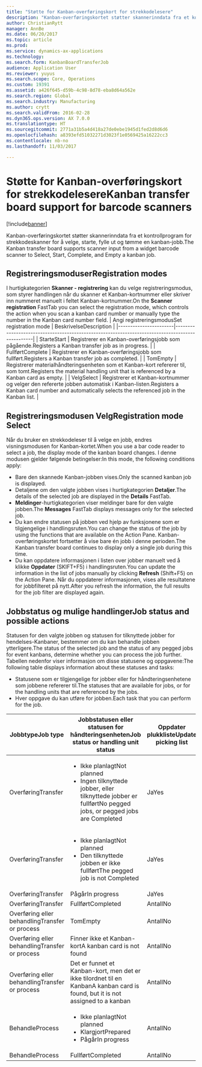 ```yaml
---
title: "Støtte for Kanban-overføringskort for strekkodelesere"
description: "Kanban-overføringskortet støtter skannerinndata fra et kontrollprogram for strekkodeskanner for å velge, starte, fylle ut og tømme en kanban-jobb."
author: ChristianRytt
manager: AnnBe
ms.date: 06/20/2017
ms.topic: article
ms.prod: 
ms.service: dynamics-ax-applications
ms.technology: 
ms.search.form: KanbanBoardTransferJob
audience: Application User
ms.reviewer: yuyus
ms.search.scope: Core, Operations
ms.custom: 19391
ms.assetid: a426f645-d59b-4c98-8d78-eba8d64a562e
ms.search.region: Global
ms.search.industry: Manufacturing
ms.author: crytt
ms.search.validFrom: 2016-02-28
ms.dyn365.ops.version: AX 7.0.0
ms.translationtype: HT
ms.sourcegitcommit: 2771a31b5a4d418a27de0ebe1945d1fed2d8d6d6
ms.openlocfilehash: a8393efd51032271d3023f1e0569425a16222cc3
ms.contentlocale: nb-no
ms.lasthandoff: 11/03/2017

---
```


# <a name="kanban-transfer-board-support-for-barcode-scanners"></a><span data-ttu-id="352e1-103">Støtte for Kanban-overføringskort for strekkodelesere</span><span class="sxs-lookup"><span data-stu-id="352e1-103">Kanban transfer board support for barcode scanners</span></span>

[!include[banner](../includes/banner.md)]


<span data-ttu-id="352e1-104">Kanban-overføringskortet støtter skannerinndata fra et kontrollprogram for strekkodeskanner for å velge, starte, fylle ut og tømme en kanban-jobb.</span><span class="sxs-lookup"><span data-stu-id="352e1-104">The Kanban transfer board supports scanner input from a widget barcode scanner to Select, Start, Complete, and Empty a kanban job.</span></span>

<a name="registration-modes"></a><span data-ttu-id="352e1-105">Registreringsmoduser</span><span class="sxs-lookup"><span data-stu-id="352e1-105">Registration modes</span></span>
------------------

<span data-ttu-id="352e1-106">I hurtigkategorien **Skanner - registrering** kan du velge registreringsmodus, som styrer handlingen når du skanner et Kanban-kortnummer eller skriver inn nummeret manuelt i feltet Kanban-kortnummer.</span><span class="sxs-lookup"><span data-stu-id="352e1-106">On the **Scanner registration** FastTab you can select the registration mode, which controls the action when you scan a kanban card number or manually type the number in the Kanban card number field.</span></span>
| <span data-ttu-id="352e1-107">Angi registreringsmodus</span><span class="sxs-lookup"><span data-stu-id="352e1-107">Set registration mode</span></span> | <span data-ttu-id="352e1-108">Beskrivelse</span><span class="sxs-lookup"><span data-stu-id="352e1-108">Description</span></span>                                                                                     |
|-----------------------|-------------------------------------------------------------------------------------------------|
| <span data-ttu-id="352e1-109">Starte</span><span class="sxs-lookup"><span data-stu-id="352e1-109">Start</span></span>                 | <span data-ttu-id="352e1-110">Registrerer en Kanban-overføringsjobb som pågående.</span><span class="sxs-lookup"><span data-stu-id="352e1-110">Registers a Kanban transfer job as in progress.</span></span>                                                 |
| <span data-ttu-id="352e1-111">Fullført</span><span class="sxs-lookup"><span data-stu-id="352e1-111">Complete</span></span>              | <span data-ttu-id="352e1-112">Registrerer en Kanban-overføringsjobb som fullført.</span><span class="sxs-lookup"><span data-stu-id="352e1-112">Registers a Kanban transfer job as completed.</span></span>                                                   |
| <span data-ttu-id="352e1-113">Tom</span><span class="sxs-lookup"><span data-stu-id="352e1-113">Empty</span></span>                 | <span data-ttu-id="352e1-114">Registrerer materialhåndteringsenheten som et Kanban-kort refererer til, som tomt.</span><span class="sxs-lookup"><span data-stu-id="352e1-114">Registers the material handling unit that is referenced by a Kanban card as empty.</span></span>              |
| <span data-ttu-id="352e1-115">Velg</span><span class="sxs-lookup"><span data-stu-id="352e1-115">Select</span></span>                | <span data-ttu-id="352e1-116">Registrerer et Kanban-kortnummer og velger den refererte jobben automatisk i Kanban-listen.</span><span class="sxs-lookup"><span data-stu-id="352e1-116">Registers a Kanban card number and automatically selects the referenced job in the Kanban list.</span></span> |

 
<a name="registration-mode-select"></a><span data-ttu-id="352e1-117">Registreringsmodusen Velg</span><span class="sxs-lookup"><span data-stu-id="352e1-117">Registration mode Select</span></span>
------------------------

<span data-ttu-id="352e1-118">Når du bruker en strekkodeleser til å velge en jobb, endres visningsmodusen for Kanban-kortet.</span><span class="sxs-lookup"><span data-stu-id="352e1-118">When you use a bar code reader to select a job, the display mode of the kanban board changes.</span></span> <span data-ttu-id="352e1-119">I denne modusen gjelder følgende betingelser:</span><span class="sxs-lookup"><span data-stu-id="352e1-119">In this mode, the following conditions apply:</span></span>

-   <span data-ttu-id="352e1-120">Bare den skannede Kanban-jobben vises.</span><span class="sxs-lookup"><span data-stu-id="352e1-120">Only the scanned kanban job is displayed.</span></span>
-   <span data-ttu-id="352e1-121">Detaljene om den valgte jobben vises i hurtigkategorien **Detaljer**.</span><span class="sxs-lookup"><span data-stu-id="352e1-121">The details of the selected job are displayed in the **Details** FastTab.</span></span>
-   <span data-ttu-id="352e1-122">**Meldinger**-hurtigkategorien viser meldinger bare for den valgte jobben.</span><span class="sxs-lookup"><span data-stu-id="352e1-122">The **Messages** FastTab displays messages only for the selected job.</span></span>
-   <span data-ttu-id="352e1-123">Du kan endre statusen på jobben ved hjelp av funksjonene som er tilgjengelige i handlingsruten.</span><span class="sxs-lookup"><span data-stu-id="352e1-123">You can change the status of the job by using the functions that are available on the Action Pane.</span></span> <span data-ttu-id="352e1-124">Kanban-overføringskortet fortsetter å vise bare én jobb i denne perioden.</span><span class="sxs-lookup"><span data-stu-id="352e1-124">The Kanban transfer board continues to display only a single job during this time.</span></span>
-   <span data-ttu-id="352e1-125">Du kan oppdatere informasjonen i listen over jobber manuelt ved å klikke **Oppdater** (SKIFT+F5) i handlingsruten.</span><span class="sxs-lookup"><span data-stu-id="352e1-125">You can update the information in the list of jobs manually by clicking **Refresh** (Shift+F5) on the Action Pane.</span></span> <span data-ttu-id="352e1-126">Når du oppdaterer informasjonen, vises alle resultatene for jobbfilteret på nytt.</span><span class="sxs-lookup"><span data-stu-id="352e1-126">After you refresh the information, the full results for the job filter are displayed again.</span></span>

## <a name="job-status-and-possible-actions"></a><span data-ttu-id="352e1-127">Jobbstatus og mulige handlinger</span><span class="sxs-lookup"><span data-stu-id="352e1-127">Job status and possible actions</span></span>
<span data-ttu-id="352e1-128">Statusen for den valgte jobben og statusen for tilknyttede jobber for hendelses-Kanbaner, bestemmer om du kan behandle jobben ytterligere.</span><span class="sxs-lookup"><span data-stu-id="352e1-128">The status of the selected job and the status of any pegged jobs for event kanbans, determine whether you can process the job further.</span></span> <span data-ttu-id="352e1-129">Tabellen nedenfor viser informasjon om disse statusene og oppgavene:</span><span class="sxs-lookup"><span data-stu-id="352e1-129">The following table displays information about these statuses and tasks:</span></span>
-   <span data-ttu-id="352e1-130">Statusene som er tilgjengelige for jobber eller for håndteringsenhetene som jobbene refererer til.</span><span class="sxs-lookup"><span data-stu-id="352e1-130">The statuses that are available for jobs, or for the handling units that are referenced by the jobs.</span></span>
-   <span data-ttu-id="352e1-131">Hver oppgave du kan utføre for jobben.</span><span class="sxs-lookup"><span data-stu-id="352e1-131">Each task that you can perform for the job.</span></span>

<table>
<colgroup>
<col width="12%" />
<col width="12%" />
<col width="12%" />
<col width="12%" />
<col width="12%" />
<col width="12%" />
<col width="12%" />
<col width="12%" />
</colgroup>
<thead>
<tr class="header">
<th><span data-ttu-id="352e1-132">Jobbtype</span><span class="sxs-lookup"><span data-stu-id="352e1-132">Job type</span></span></th>
<th><span data-ttu-id="352e1-133">Jobbstatusen eller statusen for håndteringsenheten</span><span class="sxs-lookup"><span data-stu-id="352e1-133">Job status or handling unit status</span></span></th>
<th><span data-ttu-id="352e1-134">Oppdater plukkliste</span><span class="sxs-lookup"><span data-stu-id="352e1-134">Update picking list</span></span></th>
<th><span data-ttu-id="352e1-135">Starte</span><span class="sxs-lookup"><span data-stu-id="352e1-135">Start</span></span></th>
<th><span data-ttu-id="352e1-136">Oppdater registrering</span><span class="sxs-lookup"><span data-stu-id="352e1-136">Update registration</span></span></th>
<th><span data-ttu-id="352e1-137">Fullført</span><span class="sxs-lookup"><span data-stu-id="352e1-137">Complete</span></span></th>
<th><span data-ttu-id="352e1-138">Tom</span><span class="sxs-lookup"><span data-stu-id="352e1-138">Empty</span></span></th>
<th><span data-ttu-id="352e1-139">Opprett hendelses-Kanbaner</span><span class="sxs-lookup"><span data-stu-id="352e1-139">Create event kanbans</span></span></th>
</tr>
</thead>
<tbody>
<tr class="odd">
<td><span data-ttu-id="352e1-140">Overføring</span><span class="sxs-lookup"><span data-stu-id="352e1-140">Transfer</span></span></td>
<td><ul>
<li><span data-ttu-id="352e1-141">Ikke planlagt</span><span class="sxs-lookup"><span data-stu-id="352e1-141">Not planned</span></span></li>
<li><span data-ttu-id="352e1-142">Ingen tilknyttede jobber, eller tilknyttede jobber er fullført</span><span class="sxs-lookup"><span data-stu-id="352e1-142">No pegged jobs, or pegged jobs are Completed</span></span></li>
</ul></td>
<td><span data-ttu-id="352e1-143">Ja</span><span class="sxs-lookup"><span data-stu-id="352e1-143">Yes</span></span></td>
<td><span data-ttu-id="352e1-144">Ja</span><span class="sxs-lookup"><span data-stu-id="352e1-144">Yes</span></span></td>
<td><span data-ttu-id="352e1-145">Ja</span><span class="sxs-lookup"><span data-stu-id="352e1-145">Yes</span></span></td>
<td><span data-ttu-id="352e1-146">Ja</span><span class="sxs-lookup"><span data-stu-id="352e1-146">Yes</span></span></td>
<td><span data-ttu-id="352e1-147">Antall</span><span class="sxs-lookup"><span data-stu-id="352e1-147">No</span></span></td>
<td><span data-ttu-id="352e1-148">Ja</span><span class="sxs-lookup"><span data-stu-id="352e1-148">Yes</span></span></td>
</tr>
<tr class="even">
<td><span data-ttu-id="352e1-149">Overføring</span><span class="sxs-lookup"><span data-stu-id="352e1-149">Transfer</span></span></td>
<td><ul>
<li><span data-ttu-id="352e1-150">Ikke planlagt</span><span class="sxs-lookup"><span data-stu-id="352e1-150">Not planned</span></span></li>
<li><span data-ttu-id="352e1-151">Den tilknyttede jobben er ikke fullført</span><span class="sxs-lookup"><span data-stu-id="352e1-151">The pegged job is not Completed</span></span></li>
</ul></td>
<td><span data-ttu-id="352e1-152">Ja</span><span class="sxs-lookup"><span data-stu-id="352e1-152">Yes</span></span></td>
<td><span data-ttu-id="352e1-153">Antall</span><span class="sxs-lookup"><span data-stu-id="352e1-153">No</span></span></td>
<td><span data-ttu-id="352e1-154">Ja</span><span class="sxs-lookup"><span data-stu-id="352e1-154">Yes</span></span></td>
<td><span data-ttu-id="352e1-155">Antall</span><span class="sxs-lookup"><span data-stu-id="352e1-155">No</span></span></td>
<td><span data-ttu-id="352e1-156">Antall</span><span class="sxs-lookup"><span data-stu-id="352e1-156">No</span></span></td>
<td><span data-ttu-id="352e1-157">Antall</span><span class="sxs-lookup"><span data-stu-id="352e1-157">No</span></span></td>
</tr>
<tr class="odd">
<td><span data-ttu-id="352e1-158">Overføring</span><span class="sxs-lookup"><span data-stu-id="352e1-158">Transfer</span></span></td>
<td><span data-ttu-id="352e1-159">Pågår</span><span class="sxs-lookup"><span data-stu-id="352e1-159">In progress</span></span></td>
<td><span data-ttu-id="352e1-160">Ja</span><span class="sxs-lookup"><span data-stu-id="352e1-160">Yes</span></span></td>
<td><span data-ttu-id="352e1-161">Antall</span><span class="sxs-lookup"><span data-stu-id="352e1-161">No</span></span></td>
<td><span data-ttu-id="352e1-162">Ja</span><span class="sxs-lookup"><span data-stu-id="352e1-162">Yes</span></span></td>
<td><span data-ttu-id="352e1-163">Ja</span><span class="sxs-lookup"><span data-stu-id="352e1-163">Yes</span></span></td>
<td><span data-ttu-id="352e1-164">Antall</span><span class="sxs-lookup"><span data-stu-id="352e1-164">No</span></span></td>
<td><span data-ttu-id="352e1-165">Antall</span><span class="sxs-lookup"><span data-stu-id="352e1-165">No</span></span></td>
</tr>
<tr class="even">
<td><span data-ttu-id="352e1-166">Overføring</span><span class="sxs-lookup"><span data-stu-id="352e1-166">Transfer</span></span></td>
<td><span data-ttu-id="352e1-167">Fullført</span><span class="sxs-lookup"><span data-stu-id="352e1-167">Completed</span></span></td>
<td><span data-ttu-id="352e1-168">Antall</span><span class="sxs-lookup"><span data-stu-id="352e1-168">No</span></span></td>
<td><span data-ttu-id="352e1-169">Antall</span><span class="sxs-lookup"><span data-stu-id="352e1-169">No</span></span></td>
<td><span data-ttu-id="352e1-170">Antall</span><span class="sxs-lookup"><span data-stu-id="352e1-170">No</span></span></td>
<td><span data-ttu-id="352e1-171">Antall</span><span class="sxs-lookup"><span data-stu-id="352e1-171">No</span></span></td>
<td><span data-ttu-id="352e1-172">Ja</span><span class="sxs-lookup"><span data-stu-id="352e1-172">Yes</span></span></td>
<td><span data-ttu-id="352e1-173">Antall</span><span class="sxs-lookup"><span data-stu-id="352e1-173">No</span></span></td>
</tr>
<tr class="odd">
<td><span data-ttu-id="352e1-174">Overføring eller behandling</span><span class="sxs-lookup"><span data-stu-id="352e1-174">Transfer or process</span></span></td>
<td><span data-ttu-id="352e1-175">Tom</span><span class="sxs-lookup"><span data-stu-id="352e1-175">Empty</span></span></td>
<td><span data-ttu-id="352e1-176">Antall</span><span class="sxs-lookup"><span data-stu-id="352e1-176">No</span></span></td>
<td><span data-ttu-id="352e1-177">Antall</span><span class="sxs-lookup"><span data-stu-id="352e1-177">No</span></span></td>
<td><span data-ttu-id="352e1-178">Antall</span><span class="sxs-lookup"><span data-stu-id="352e1-178">No</span></span></td>
<td><span data-ttu-id="352e1-179">Antall</span><span class="sxs-lookup"><span data-stu-id="352e1-179">No</span></span></td>
<td><span data-ttu-id="352e1-180">Antall</span><span class="sxs-lookup"><span data-stu-id="352e1-180">No</span></span></td>
<td><span data-ttu-id="352e1-181">Antall</span><span class="sxs-lookup"><span data-stu-id="352e1-181">No</span></span></td>
</tr>
<tr class="even">
<td><span data-ttu-id="352e1-182">Overføring eller behandling</span><span class="sxs-lookup"><span data-stu-id="352e1-182">Transfer or process</span></span></td>
<td><span data-ttu-id="352e1-183">Finner ikke et Kanban-kort</span><span class="sxs-lookup"><span data-stu-id="352e1-183">A kanban card is not found</span></span></td>
<td><span data-ttu-id="352e1-184">Antall</span><span class="sxs-lookup"><span data-stu-id="352e1-184">No</span></span></td>
<td><span data-ttu-id="352e1-185">Antall</span><span class="sxs-lookup"><span data-stu-id="352e1-185">No</span></span></td>
<td><span data-ttu-id="352e1-186">Antall</span><span class="sxs-lookup"><span data-stu-id="352e1-186">No</span></span></td>
<td><span data-ttu-id="352e1-187">Antall</span><span class="sxs-lookup"><span data-stu-id="352e1-187">No</span></span></td>
<td><span data-ttu-id="352e1-188">Antall</span><span class="sxs-lookup"><span data-stu-id="352e1-188">No</span></span></td>
<td><span data-ttu-id="352e1-189">Antall</span><span class="sxs-lookup"><span data-stu-id="352e1-189">No</span></span></td>
</tr>
<tr class="odd">
<td><span data-ttu-id="352e1-190">Overføring eller behandling</span><span class="sxs-lookup"><span data-stu-id="352e1-190">Transfer or process</span></span></td>
<td><span data-ttu-id="352e1-191">Det er funnet et Kanban-kort, men det er ikke tilordnet til en Kanban</span><span class="sxs-lookup"><span data-stu-id="352e1-191">A kanban card is found, but it is not assigned to a kanban</span></span></td>
<td><span data-ttu-id="352e1-192">Antall</span><span class="sxs-lookup"><span data-stu-id="352e1-192">No</span></span></td>
<td><span data-ttu-id="352e1-193">Antall</span><span class="sxs-lookup"><span data-stu-id="352e1-193">No</span></span></td>
<td><span data-ttu-id="352e1-194">Antall</span><span class="sxs-lookup"><span data-stu-id="352e1-194">No</span></span></td>
<td><span data-ttu-id="352e1-195">Antall</span><span class="sxs-lookup"><span data-stu-id="352e1-195">No</span></span></td>
<td><span data-ttu-id="352e1-196">Antall</span><span class="sxs-lookup"><span data-stu-id="352e1-196">No</span></span></td>
<td><span data-ttu-id="352e1-197">Antall</span><span class="sxs-lookup"><span data-stu-id="352e1-197">No</span></span></td>
</tr>
<tr class="even">
<td><span data-ttu-id="352e1-198">Behandle</span><span class="sxs-lookup"><span data-stu-id="352e1-198">Process</span></span></td>
<td><ul>
<li><span data-ttu-id="352e1-199">Ikke planlagt</span><span class="sxs-lookup"><span data-stu-id="352e1-199">Not planned</span></span></li>
<li><span data-ttu-id="352e1-200">Klargjort</span><span class="sxs-lookup"><span data-stu-id="352e1-200">Prepared</span></span></li>
<li><span data-ttu-id="352e1-201">Pågår</span><span class="sxs-lookup"><span data-stu-id="352e1-201">In progress</span></span></li>
</ul></td>
<td><span data-ttu-id="352e1-202">Antall</span><span class="sxs-lookup"><span data-stu-id="352e1-202">No</span></span></td>
<td><span data-ttu-id="352e1-203">Antall</span><span class="sxs-lookup"><span data-stu-id="352e1-203">No</span></span></td>
<td><span data-ttu-id="352e1-204">Antall</span><span class="sxs-lookup"><span data-stu-id="352e1-204">No</span></span></td>
<td><span data-ttu-id="352e1-205">Antall</span><span class="sxs-lookup"><span data-stu-id="352e1-205">No</span></span></td>
<td><span data-ttu-id="352e1-206">Antall</span><span class="sxs-lookup"><span data-stu-id="352e1-206">No</span></span></td>
<td><span data-ttu-id="352e1-207">Antall</span><span class="sxs-lookup"><span data-stu-id="352e1-207">No</span></span></td>
</tr>
<tr class="odd">
<td><span data-ttu-id="352e1-208">Behandle</span><span class="sxs-lookup"><span data-stu-id="352e1-208">Process</span></span></td>
<td><span data-ttu-id="352e1-209">Fullført</span><span class="sxs-lookup"><span data-stu-id="352e1-209">Completed</span></span></td>
<td><span data-ttu-id="352e1-210">Antall</span><span class="sxs-lookup"><span data-stu-id="352e1-210">No</span></span></td>
<td><span data-ttu-id="352e1-211">Antall</span><span class="sxs-lookup"><span data-stu-id="352e1-211">No</span></span></td>
<td><span data-ttu-id="352e1-212">Antall</span><span class="sxs-lookup"><span data-stu-id="352e1-212">No</span></span></td>
<td><span data-ttu-id="352e1-213">Antall</span><span class="sxs-lookup"><span data-stu-id="352e1-213">No</span></span></td>
<td><span data-ttu-id="352e1-214">Antall</span><span class="sxs-lookup"><span data-stu-id="352e1-214">No</span></span></td>
<td><span data-ttu-id="352e1-215">Antall</span><span class="sxs-lookup"><span data-stu-id="352e1-215">No</span></span></td>
</tr>
</tbody>
</table>






